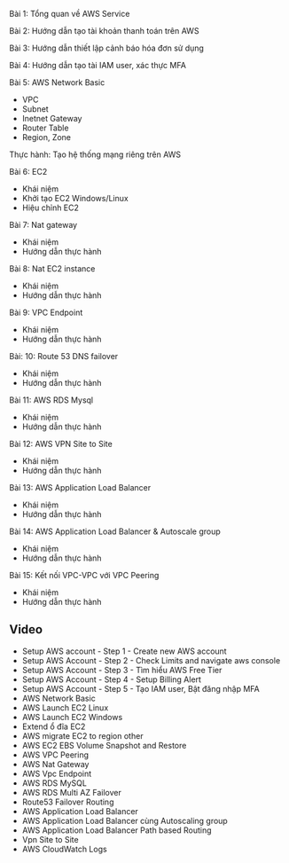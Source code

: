 Bài 1: Tổng quan về AWS Service

Bài 2: Hướng dẫn tạo tài khoản thanh toán trên AWS

Bài 3: Hướng dẫn thiết lập cảnh báo hóa đơn sử dụng

Bài 4: Hướng dẫn tạo tài IAM user, xác thực MFA

Bài 5: AWS Network Basic
- VPC
- Subnet
- Inetnet Gateway
- Router Table
- Region, Zone

Thực hành: Tạo hệ thống mạng riêng trên AWS

Bài 6: EC2
- Khái niệm
- Khởi tạo EC2 Windows/Linux
- Hiệu chỉnh EC2

Bài 7: Nat gateway
- Khái niệm
- Hướng dẫn thực hành

Bài 8: Nat EC2 instance
- Khái niệm
- Hướng dẫn thực hành

Bài 9: VPC Endpoint
- Khái niệm
- Hướng dẫn thực hành

Bài: 10: Route 53 DNS failover
- Khái niệm
- Hướng dẫn thực hành

Bài 11: AWS RDS Mysql
- Khái niệm
- Hướng dẫn thực hành

Bài 12: AWS VPN Site to Site
- Khái niệm
- Hướng dẫn thực hành

Bài 13: AWS Application Load Balancer
- Khái niệm
- Hướng dẫn thực hành

Bài 14: AWS Application Load Balancer & Autoscale group
- Khái niệm
- Hướng dẫn thực hành

Bài 15: Kết nối VPC-VPC với VPC Peering
- Khái niệm
- Hướng dẫn thực hành

## Video
- Setup AWS account - Step 1 - Create new AWS account
- Setup AWS Account - Step 2 - Check Limits and navigate aws console 
- Setup AWS Account - Step 3 - Tìm hiểu AWS Free Tier
- Setup AWS Account - Step 4 - Setup Billing Alert
- Setup AWS Account - Step 5 - Tạo IAM user, Bật đăng nhập MFA
- AWS Network Basic
- AWS Launch EC2 Linux
- AWS Launch EC2 Windows
- Extend ổ đĩa EC2
- AWS migrate EC2 to region other
- AWS EC2 EBS Volume Snapshot and Restore
- AWS VPC Peering
- AWS Nat Gateway
- AWS Vpc Endpoint
- AWS RDS MySQL
- AWS RDS Multi AZ Failover
- Route53 Failover Routing
- AWS Application Load Balancer
- AWS Application Load Balancer cùng Autoscaling group
- AWS Application Load Balancer Path based Routing
- Vpn Site to Site
- AWS CloudWatch Logs